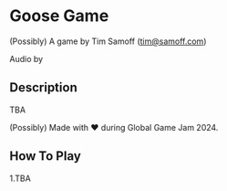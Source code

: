 
# Goose Game

(Possibly) A game by Tim Samoff (tim@samoff.com)

Audio by

## Description

TBA

(Possibly) Made with ❤ during Global Game Jam 2024.

## How To Play

1.TBA
